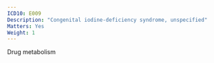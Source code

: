 ```yaml
---
ICD10: E009
Description: "Congenital iodine-deficiency syndrome, unspecified"
Matters: Yes
Weight: 1
---
```

Drug metabolism
